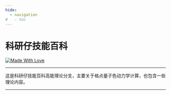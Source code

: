 ```yaml
---
hide:
  - navigation
#   - toc
---
```


[Chroma]: /docs/Chroma
[Peskin_solution]: /docs/Peskin_solution

# 科研仔技能百科

[![Made With Love](https://img.shields.io/badge/Made%20With-Love-orange.svg)](https://github.com/kyzjnbk/kyzjnbk)

----

这是科研仔技能百科高能理论分支，主要关于格点量子色动力学计算，也包含一些理论内容。

----
